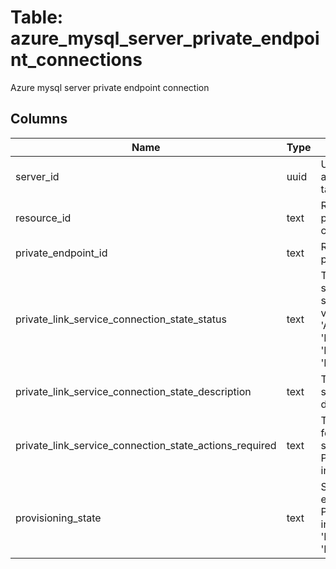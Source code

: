 
# Table: azure_mysql_server_private_endpoint_connections
Azure mysql server private endpoint connection
## Columns
| Name        | Type           | Description  |
| ------------- | ------------- | -----  |
|server_id|uuid|Unique ID of azure_mysql_servers table (FK)|
|resource_id|text|Resource Id of the private endpoint connection|
|private_endpoint_id|text|Resource id of the private endpoint|
|private_link_service_connection_state_status|text|The private link service connection status Possible values include: 'Approved', 'Pending', 'Rejected', 'Disconnected'|
|private_link_service_connection_state_description|text|The private link service connection description|
|private_link_service_connection_state_actions_required|text|The actions required for private link service connection Possible values include: 'None'|
|provisioning_state|text|State of the private endpoint connection Possible values include: 'Approving', 'Ready', 'Dropping', 'Failed', 'Rejecting'|
